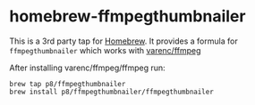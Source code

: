 # homebrew-ffmpegthumbnailer

This is a 3rd party tap for [Homebrew](http://brew.sh/). It provides a
formula for `ffmpegthumbnailer` which works with
[varenc/ffmpeg](https://github.com/varenc/homebrew-ffmpeg)

After installing varenc/ffmpeg/ffmpeg run:

```
brew tap p8/ffmpegthumbnailer
brew install p8/ffmpegthumbnailer/ffmpegthumbnailer
